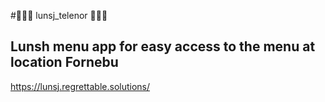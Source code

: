 #🍔🌮🥗 lunsj_telenor 🍔🌮🥗

## Lunsh menu app for easy access to the menu at location Fornebu

https://lunsj.regrettable.solutions/
